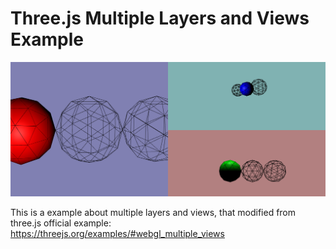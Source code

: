 # Three.js Multiple Layers and Views Example

![](./img/img.png)

This is a example about multiple layers and views,
that modified from three.js official example: https://threejs.org/examples/#webgl_multiple_views